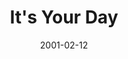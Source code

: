 ---
layout: base.njk
title : 'It&#39;s Your Day' 
view_title : 'It&#39;s Your Day' 
year : '2001' 
date : '2001-02-12' 
img_file : '/drawing/lonelyness.gif' 
html_file : 'yourday' 
next_html : 'youdeserve.html' 
year_order : '21' 
permalink : "title/{{html_file}}.html"
---
